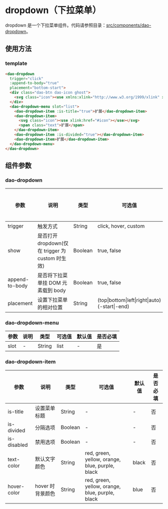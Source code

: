 # dropdown（下拉菜单）

dropdown 是一个下拉菜单组件。代码请参照目录：[src/components/dao-dropdown](../src/components/dao-dropdown)。

## 使用方法

### template

```html
<dao-dropdown
  trigger="click"
  :append-to-body="true"
  placement="bottom-start">
  <div class="dao-btn dao-icon ghost">
    <svg class="icon"><use xmlns:xlink="http://www.w3.org/1999/xlink" xlink:href="#icon_down-arrow"></use></svg>
  </div>
  <dao-dropdown-menu slot="list">
    <dao-dropdown-item :is-title="true">扩展</dao-dropdown-item>
    <dao-dropdown-item>
      <svg class="icon"><use xlink:href="#icon"></use></svg>
      <span class="text">扩展</span>
    </dao-dropdown-item>
    <dao-dropdown-item :is-divided="true"></dao-dropdown-item>
    <dao-dropdown-item>扩展</dao-dropdown-item>
  </dao-dropdown-menu>
</dao-dropdown>
```

## 组件参数

### dao-dropdown

参数 | 说明 | 类型 | 可选值 | 默认值 | 是否必填
-|-|-|-|-|-
trigger | 触发方式 | String | click, hover, custom | hover | 否
show | 是否打开 dropdown(仅在 trigger 为 custom 时生效) | Boolean | true, false | false | 否
append-to-body | 是否将下拉菜单挂 DOM 元素载到 body | Boolean | true, false | true |否
placement | 设置下拉菜单的相对位置 | String | (top\|bottom\|left\|right\|auto)(-start\|-end) | bottom |否

### dao-dropdown-menu

参数 | 说明 | 类型 | 可选值 | 默认值 | 是否必填
-|-|-|-|-|-
slot | - | String | list | - | 是

### dao-dropdown-item

参数 | 说明 | 类型 | 可选值 | 默认值 | 是否必填
-|-|-|-|-|-
is-title | 设置菜单标题 | String | - | - | 否
is-divided | 分隔选项 | Boolean | - | - | 否
is-disabled | 禁用选项 | Boolean | - | - | 否
text-color | 默认文字颜色 | String | red, green, yellow, orange, blue, purple, black | black | 否
hover-color | hover 时背景颜色 | String | red, green, yellow, orange, blue, purple, black | blue | 否
